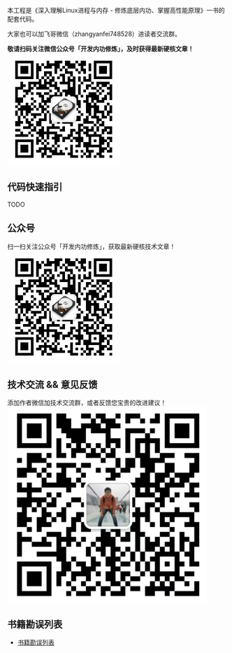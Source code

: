 
本工程是《深入理解Linux进程与内存 - 修炼底层内功、掌握高性能原理》一书的配套代码。

大家也可以加飞哥微信（zhangyanfei748528）进读者交流群。

**敬请扫码关注微信公众号「开发内功修炼」，及时获得最新硬核文章！**   
![avatar](imgs/official_accounts.jpg)   

## 代码快速指引
TODO

## 公众号
扫一扫关注公众号「开发内功修炼」，获取最新硬核技术文章！  
![](imgs/official_accounts.jpg) 

## 技术交流 && 意见反馈
添加作者微信加技术交流群，或者反馈您宝贵的改进建议！  
![](imgs/author.png) 

## 书籍勘误列表
- [书籍勘误列表](changelogs/index.md)

